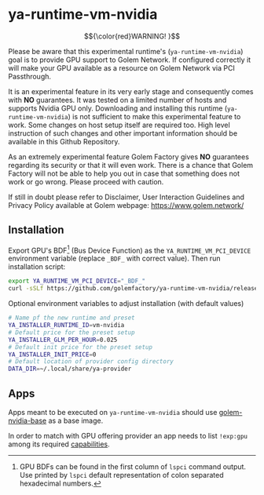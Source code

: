 # ya-runtime-vm-nvidia

$${\color{red}WARNING! }$$

Please be aware that this experimental runtime's (`ya-runtime-vm-nvidia`) goal is to provide GPU support to Golem Network. If configured correctly it will make your GPU available as a resource on Golem Network via PCI Passthrough.

It is an experimental feature in its very early stage and consequently comes with **NO** guarantees. It was tested on a limited number of hosts and supports Nvidia GPU only. Downloading and installing this runtime (`ya-runtime-vm-nvidia`) is not sufficient to make this experimental feature to work. Some changes on host setup itself are required too. High level instruction of such changes and other important information should be available in this Github Repository.

As an extremely experimental feature Golem Factory gives **NO** guarantees regarding its security or that it will even work. There is a chance that Golem Factory will not be able to help you out in case that something does not work or go wrong. Please proceed with caution.

If still in doubt please refer to Disclaimer, User Interaction Guidelines and Privacy Policy available at Golem webpage: https://www.golem.network/

## Installation

Export GPU's BDF[^1] (Bus Device Function) as the `YA_RUNTIME_VM_PCI_DEVICE` environment variable (replace `_BDF_` with correct value). Then run installation script:

```bash
export YA_RUNTIME_VM_PCI_DEVICE="_BDF_"
curl -sSLf https://github.com/golemfactory/ya-runtime-vm-nvidia/releases/latest/download/install.sh | bash -
```

[^1]: GPU BDFs can be found in the first column of `lspci` command output. Use printed by `lspci` default representation of colon separated hexadecimal numbers.

Optional environment variables to adjust installation (with default values)

```bash
# Name pf the new runtime and preset
YA_INSTALLER_RUNTIME_ID=vm-nvidia
# Default price for the preset setup
YA_INSTALLER_GLM_PER_HOUR=0.025
# Default init price for the preset setup
YA_INSTALLER_INIT_PRICE=0
# Default location of provider config directory
DATA_DIR=~/.local/share/ya-provider
```

## Apps

Apps meant to be executed on `ya-runtime-vm-nvidia` should use [golem-nvidia-base](golem_nvidia_base/README.md) as a base image.

In order to match with GPU offering provider an app needs to list `!exp:gpu` among its required [capabilities](https://yapapi.readthedocs.io/en/latest/api.html#module-yapapi.payload.vm).
